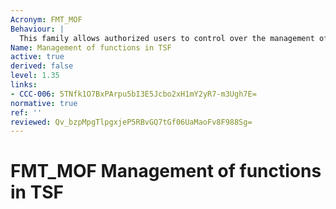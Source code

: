 ```yaml
---
Acronym: FMT_MOF
Behaviour: |
  This family allows authorized users to control over the management of functions in the TSF.
Name: Management of functions in TSF
active: true
derived: false
level: 1.35
links:
- CCC-006: 5TNfk1O7BxPArpu5bI3E5Jcbo2xH1mY2yR7-m3Ugh7E=
normative: true
ref: ''
reviewed: Qv_bzpMpgTlpgxjeP5RBvGQ7tGf06UaMaoFv8F988Sg=
---
```


# FMT_MOF Management of functions in TSF